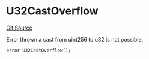 # U32CastOverflow
[Git Source](https://github.com/matter-labs/zksync-contracts/blob/c6e73735b89a4b474234f6471e326125c9069f15/contracts/l2-contracts/SystemContractsCaller.sol)

Error thrown a cast from uint256 to u32 is not possible.


```solidity
error U32CastOverflow();
```

